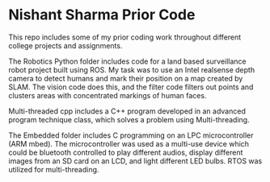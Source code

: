 # Nishant Sharma Prior Code

This repo includes some of my prior coding work throughout different college projects and assignments. 

The Robotics Python folder includes code for a land based surveillance robot project built using ROS. My task was to use an Intel realsense depth camera to detect humans and mark their position on a map created by SLAM. The vision code does this, and the filter code filters out points and clusters areas with concentrated markings of human faces. 

Multi-threaded cpp includes a C++ program developed in an advanced program technique class, which solves a problem using Multi-threading. 

The Embedded folder includes C programming on an LPC microcontroller (ARM mbed). The microcontroller was used as a multi-use device which could be bluetooth controlled to play different audios, display different images from an SD card on an LCD, and light different LED bulbs. RTOS was utilized for multi-threading. 



